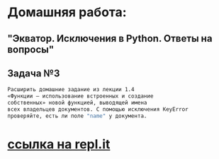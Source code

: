 # Домашняя работа: 
## "Экватор. Исключения в Python. Ответы на вопросы"


## Задача №3

```bash
Расширить домашние задание из лекции 1.4 
«Функции — использование встроенных и создание 
собственных» новой функцией, выводящей имена 
всех владельцев документов. С помощью исключения KeyError 
проверяйте, есть ли поле "name" у документа.
```

# [ссылка на repl.it](https://repl.it/@Tihon49/21functions1)
